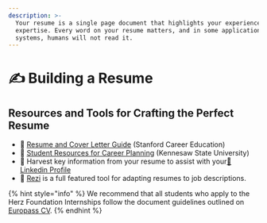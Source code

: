 ```yaml
---
description: >-
  Your resume is a single page document that highlights your experiences and
  expertise. Every word on your resume matters, and in some application tracking
  systems, humans will not read it.
---
```


# ✍ Building a Resume

## Resources and Tools for Crafting the Perfect Resume <a href="#block-c184abb90a5740cb84192a28152febfb" id="block-c184abb90a5740cb84192a28152febfb"></a>

* 🌲 [Resume and Cover Letter Guide](https://beam.stanford.edu/sites/g/files/sbiybj10676/f/resume\_and\_cover\_letter\_examples.pdf) (Stanford Career Education)
* 🦉 [Student Resources for Career Planning](https://careers.kennesaw.edu/students/student-resources.php) (Kennesaw State University)
* 🚜 Harvest key information from your resume to assist with your[📝Linkedin Profile](https://kennesaw.de/linkedin-profile)
* 🤖 [Rezi](https://www.rezi.ai/) is a full featured tool for adapting resumes to job descriptions.

{% hint style="info" %}
We recommend that all students who apply to the Herz Foundation Internships follow the document guidelines outlined on [Europass CV](https://europa.eu/europass/en/create-europass-cv).
{% endhint %}
